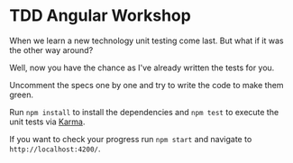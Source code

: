 # TDD Angular Workshop

When we learn a new technology unit testing come last. But what if it was the other way around?

Well, now you have the chance as I've already written the tests for you.

Uncomment the specs one by one and try to write the code to make them green.

Run `npm install` to install the dependencies and `npm test` to execute the unit tests via [Karma](https://karma-runner.github.io).

If you want to check your progress run `npm start` and navigate to `http://localhost:4200/`.
